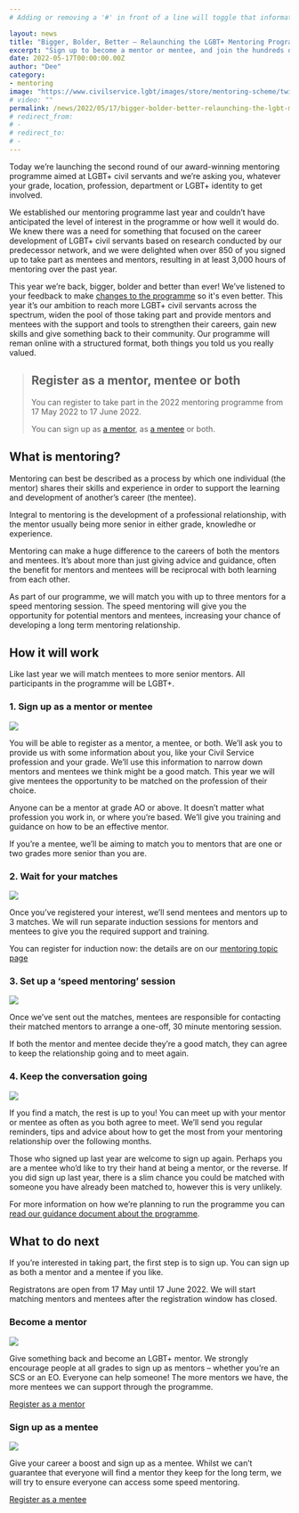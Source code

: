 ```yaml
---
# Adding or removing a '#' in front of a line will toggle that information off and on from being processed. 

layout: news
title: "Bigger, Bolder, Better – Relaunching the LGBT+ Mentoring Programme"
excerpt: "Sign up to become a mentor or mentee, and join the hundreds of LGBT+ civil servants who have benefited from our award-winning programme."
date: 2022-05-17T00:00:00.00Z
author: "Dee"
category: 
- mentoring
image: "https://www.civilservice.lgbt/images/store/mentoring-scheme/twitter-timeline--mentoring-for-lgbt-civil-servants.png"
# video: ""
permalink: /news/2022/05/17/bigger-bolder-better-relaunching-the-lgbt-mentoring-programme
# redirect_from: 
# - 
# redirect_to: 
# - 
---
```


Today we’re launching the second round of our award-winning mentoring programme aimed at LGBT+ civil servants and we’re asking you, whatever your grade, location, profession, department or LGBT+ identity to get involved.

We established our mentoring programme last year and couldn’t have anticipated the level of interest in the programme or how well it would do. We knew there was a need for something that focused on the career development of LGBT+ civil servants based on research conducted by our predecessor network, and we were delighted when over 850 of you signed up to take part as mentees and mentors, resulting in at least 3,000 hours of mentoring over the past year.

This year we’re back, bigger, bolder and better than ever! We’ve listened to your feedback to make
[changes to the programme](/news/2022/05/17/our-lgbt-mentoring-programme-is-back-and-even-better) so it's even better. This year it’s our ambition to reach more LGBT+ civil servants across the spectrum, widen the pool of those taking part and provide mentors and mentees with the support and tools to strengthen their careers, gain new skills
and give something back to their community. Our programme will reman online with a structured format, both things you told us you really valued.

> ## Register as a mentor, mentee or both
> 
> You can register to take part in the 2022 mentoring programme from 17 May 2022 to 17 June 2022.
> 
> You can sign up as [a mentor](/publication/register-as-a-mentor), as [a mentee](/publication/register-as-a-mentee) or both.

## What is mentoring?

Mentoring can best be described as a process by which one individual (the mentor) shares their skills and experience in order to support the learning and development of another’s career (the mentee).

Integral to mentoring is the development of a professional relationship, with the mentor usually being more senior in either grade, knowledhe or experience. 

Mentoring can make a huge difference to the careers of both the mentors and mentees. It’s about more than just giving advice and guidance, often the benefit for mentors and mentees will be reciprocal with both learning from each other.

As part of our programme, we will match you with up to three mentors for a speed mentoring session. The speed mentoring will give you the opportunity for potential mentors and mentees, increasing your chance of developing a long term mentoring relationship.

## How it will work

Like last year we will match mentees to more senior mentors. All participants in the programme will be LGBT+.

### 1. Sign up as a mentor or mentee 

![](https://www.civilservice.lgbt/images/store/mentoring-scheme/website-explainer-1.png)

You will be able to register as a mentor, a mentee, or both. We’ll ask you to provide us with some information about you, like your Civil Service profession and your grade. We’ll use this information to narrow down mentors and mentees we think might be a good match. This year we will give mentees the opportunity to be matched on the profession of their choice.

Anyone can be a mentor at grade AO or above. It doesn’t matter what profession you work in, or where you’re based. We’ll give you training and guidance on how to be an effective mentor.

If you’re a mentee, we’ll be aiming to match you to mentors that are one or two grades more senior
than you are.

### 2. Wait for your matches

![](https://www.civilservice.lgbt/images/store/mentoring-scheme/website-explainer-2.png)

Once you’ve registered your interest, we’ll send mentees and mentors up to 3 matches. We will run
separate induction sessions for mentors and mentees to give you the required support and training. 

You can register for induction now: the details are on our [mentoring topic page](/mentoring)

### 3. Set up a ‘speed mentoring’ session

![](https://www.civilservice.lgbt/images/store/mentoring-scheme/website-explainer-3.png)

Once we’ve sent out the matches, mentees are responsible for contacting their matched mentors to
arrange a one-off, 30 minute mentoring session.

If both the mentor and mentee decide they’re a good match, they can agree to keep the relationship
going and to meet again.

### 4. Keep the conversation going

![](https://www.civilservice.lgbt/images/store/mentoring-scheme/website-explainer-4.png)

If you find a match, the rest is up to you! You can meet up with your mentor or mentee as often as you both agree to meet. We’ll send you regular reminders, tips and advice about how to get the most from your mentoring relationship over the following months.

Those who signed up last year are welcome to sign up again. Perhaps you are a mentee who’d like to try their hand at being a mentor, or the reverse. If you did sign up last year, there is a slim chance you could be matched with someone you have already been matched to, however this is very unlikely.

For more information on how we’re planning to run the programme you can [read our guidance document about the programme](/publication/about-our-mentoring-programme).

## What to do next

If you’re interested in taking part, the first step is to sign up. You can sign up as both a mentor and a
mentee if you like.

Registratons are open from 17 May until 17 June 2022. We will start matching mentors and mentees after
the registration window has closed.

### Become a mentor

![](https://www.civilservice.lgbt/images/store/mentoring-scheme/twitter-timeline--become-a-mentor.png)

Give something back and become an LGBT+ mentor. We strongly encourage people at all grades to
sign up as mentors – whether you’re an SCS or an EO. Everyone can help someone! The more
mentors we have, the more mentees we can support through the programme.

<a href="https://www.civilservice.lgbt/publication/register-as-a-mentor" title="Visit the mentor registration page" class="button button--action">Register as a mentor</a>

### Sign up as a mentee

![](https://www.civilservice.lgbt/images/store/mentoring-scheme/twitter-timeline--find-a-mentor.png)

Give your career a boost and sign up as a mentee. Whilst we can’t guarantee that everyone will find
a mentor they keep for the long term, we will try to ensure everyone can access some speed
mentoring.

<a href="https://www.civilservice.lgbt/publication/register-as-a-mentee" title="Visit the mentee registration page" class="button button--action">Register as a mentee</a>
